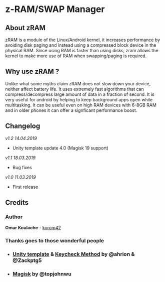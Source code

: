 # z-RAM/SWAP Manager
## About zRAM
zRAM is a module of the Linux/Android kernel, it increases performance by avoiding disk paging and instead using a compressed block device in the physical RAM. Since using RAM is faster than using disks, zram allows the kernel to make more use of RAM when swapping/paging is required.

## Why use zRAM ?
Unlike what some myths claim zRAM does not slow down your device, neither affect battery life. It uses extremely fast algorithms that can compress/decompress large amount of data in a fraction of second. It is very useful for android by helping to keep background apps open while multitasking. It can be useful even on high RAM devices with 6-8GB RAM and in older phones it can offer a signficant performance boost.

## Changelog
*v1.2 14.04.2019*
- Unity template update 4.0 (Magisk 19 support)

*v1.1 18.03.2019*
- Bug fixes

*v1.0 11.03.2019*
- First release

## Credits
### Author
**Omar Koulache** - [korom42](https://github.com/korom42)

### Thanks goes to those wonderful people
- ### [Unity template](https://forum.xda-developers.com/android/software/module-audio-modification-library-t3579612) & [Keycheck Method](https://forum.xda-developers.com/android/software/guide-volume-key-selection-flashable-zip-t3773410) by @ahrion & @Zackptg5 
- ### [Magisk](https://github.com/topjohnwu/Magisk) by @topjohnwu
